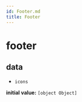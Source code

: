 ```yaml
---
id: Footer.md 
title: Footer 
---
```

# footer 

## data 

- `icons` 

**initial value:** `[object Object]` 

